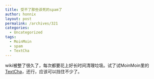 ```yaml
---
title: 受不了那些该死的spam了
author: honnix
layout: post
permalink: /archives/321
categories:
  - Uncategorized
tags:
  - MoinMoin
  - spam
  - TextCha
---
```

wiki被整了很久了，每次都要花上好长时间清理垃圾。试了试MoinMoin里的<a href="http://moinmo.in/TextCha" target="_blank">TextCha</a>，还行，应该可以挡住不少了。